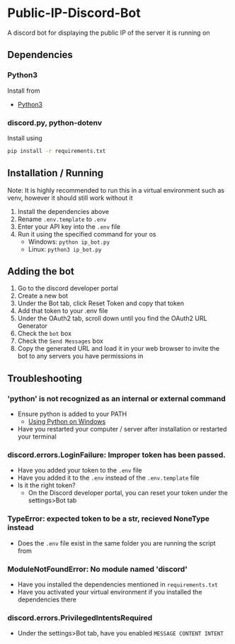 # Public-IP-Discord-Bot
A discord bot for displaying the public IP of the server it is running on

## Dependencies
### Python3
Install from
- [Python3](https://www.python.org/downloads/)
### discord.py, python-dotenv
Install using
```bash
pip install -r requirements.txt
```
## Installation / Running
Note: It is highly recommended to run this in a virtual environment such as venv, however it should still work without it
1. Install the dependencies above
2. Rename `.env.template` to `.env`
3. Enter your API key into the `.env` file
4. Run it using the specified command for your os
    - Windows: `python ip_bot.py`
    - Linux: `python3 ip_bot.py`
## Adding the bot
1. Go to the discord developer portal
2. Create a new bot
3. Under the Bot tab, click Reset Token and copy that token
4. Add that token to your .env file
5. Under the OAuth2 tab, scroll down until you find the OAuth2 URL Generator
6. Check the `bot` box
7. Check the `Send Messages` box
8. Copy the generated URL and load it in your web browser to invite the bot to any servers you have permissions in
## Troubleshooting
### 'python' is not recognized as an internal or external command
- Ensure python is added to your PATH
    - [Using Python on Windows](https://docs.python.org/3/using/windows.html)
- Have you restarted your computer / server after installation or restarted your terminal
### discord.errors.LoginFailure: Improper token has been passed.
- Have you added your token to the `.env` file
- Have you added it to the `.env` instead of the `.env.template` file
- Is it the right token?
    - On the Discord developer portal, you can reset your token under the settings>Bot tab
### TypeError: expected token to be a str, recieved NoneType instead
- Does the `.env` file exist in the same folder you are running the script from
### ModuleNotFoundError: No module named 'discord'
- Have you installed the dependencies mentioned in `requirements.txt`
- Have you activated your virtual environment if you installed the dependencies there
### discord.errors.PrivilegedIntentsRequired
- Under the settings>Bot tab, have you enabled `MESSAGE CONTENT INTENT`